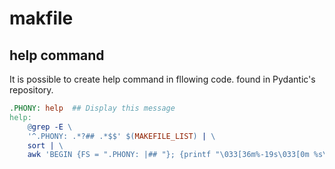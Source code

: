 # makfile

## help command

It is possible to create help command in fllowing code.
found in Pydantic's repository.

```makefile
.PHONY: help  ## Display this message
help:
    @grep -E \
    '^.PHONY: .*?## .*$$' $(MAKEFILE_LIST) | \
    sort | \
    awk 'BEGIN {FS = ".PHONY: |## "}; {printf "\033[36m%-19s\033[0m %s\n", $$2, $$3}'
```
